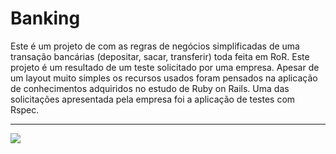 # Banking
Este é um projeto de com as regras de negócios simplificadas de uma transação bancárias (depositar, sacar, transferir) toda feita em RoR.
Este projeto é um resultado de um teste solicitado por uma empresa. Apesar de um layout muito simples os recursos usados foram pensados na
aplicação de conhecimentos adquiridos no estudo de Ruby on Rails. Uma das solicitações apresentada pela empresa foi a aplicação de testes com Rspec.
<br />
<hr />
<img src="#" />
